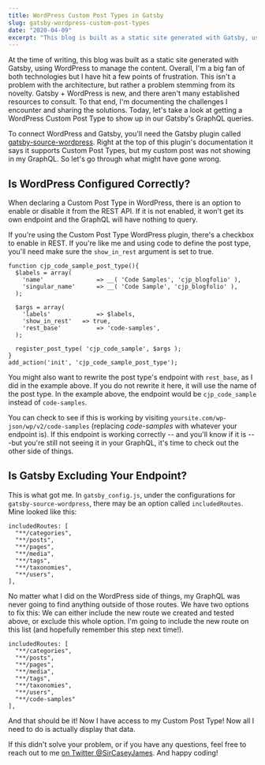```yaml
---
title: WordPress Custom Post Types in Gatsby
slug: gatsby-wordpress-custom-post-types
date: "2020-04-09"
excerpt: "This blog is built as a static site generated with Gatsby, using WordPress to manage the content. Overall, I’m a big fan of both technologies but I have hit a few points of frustration. This isn’t a problem with the architecture, but rather a problem stemming from its novelty. Gatsby + WordPress is new, and […]"
---
```


At the time of writing, this blog was built as a static site generated with Gatsby, using WordPress to manage the content. Overall, I'm a big fan of both technologies but I have hit a few points of frustration. This isn't a problem with the architecture, but rather a problem stemming from its novelty. Gatsby + WordPress is new, and there aren't many established resources to consult. To that end, I'm documenting the challenges I encounter and sharing the solutions. Today, let's take a look at getting a WordPress Custom Post Type to show up in our Gatsby's GraphQL queries.

To connect WordPress and Gatsby, you'll need the Gatsby plugin called [gatsby-source-wordpress](https://www.gatsbyjs.org/packages/gatsby-source-wordpress/). Right at the top of this plugin's documentation it says it supports Custom Post Types, but my custom post was not showing in my GraphQL. So let's go through what might have gone wrong.

## Is WordPress Configured Correctly?

When declaring a Custom Post Type in WordPress, there is an option to enable or disable it from the REST API. If it is not enabled, it won't get its own endpoint and the GraphQL will have nothing to query.

If you're using the Custom Post Type WordPress plugin, there's a checkbox to enable in REST. If you're like me and using code to define the post type, you'll need make sure the `show_in_rest` argument is set to true.

```
function cjp_code_sample_post_type(){
  $labels = array(
    'name'               => __( 'Code Samples', 'cjp_blogfolio' ),
    'singular_name'      => __( 'Code Sample', 'cjp_blogfolio' ),
  );
	
  $args = array(
    'labels'             => $labels,
    'show_in_rest'	 => true,
    'rest_base'          => 'code-samples',
  );
	
  register_post_type( 'cjp_code_sample', $args );
}
add_action('init', 'cjp_code_sample_post_type');
```

You might also want to rewrite the post type's endpoint with `rest_base`, as I did in the example above. If you do not rewrite it here, it will use the name of the post type. In the example above, the endpoint would be `cjp_code_sample` instead of `code-samples`.

You can check to see if this is working by visiting `yoursite.com/wp-json/wp/v2/code-samples` (replacing _code-samples_ with whatever your endpoint is). If this endpoint is working correctly -- and you'll know if it is ---but you're still not seeing it in your GraphQL, it's time to check out the other side of things.

## Is Gatsby Excluding Your Endpoint?

This is what got me. In `gatsby_config.js`, under the configurations for `gatsby-source-wordpress`, there may be an option called `includedRoutes`. Mine looked like this:

```
includedRoutes: [
  "**/categories",
  "**/posts",
  "**/pages",
  "**/media",
  "**/tags",
  "**/taxonomies",
  "**/users",
],
```

No matter what I did on the WordPress side of things, my GraphQL was never going to find anything outside of those routes. We have two options to fix this: We can either include the new route we created and tested above, or exclude this whole option. I'm going to include the new route on this list (and hopefully remember this step next time!).

```
includedRoutes: [
  "**/categories",
  "**/posts",
  "**/pages",
  "**/media",
  "**/tags",
  "**/taxonomies",
  "**/users",
  "**/code-samples"
],
```

And that should be it! Now I have access to my Custom Post Type! Now all I need to do is actually display that data.

If this didn't solve your problem, or if you have any questions, feel free to reach out to me [on Twitter @SirCaseyJames](https://twitter.com/SirCaseyJames). And happy coding!
